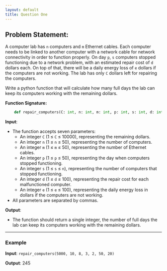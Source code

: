 ```yaml
---
layout: default
title: Question One
---
```


<style> 
    body { -webkit-user-select: none; /* Chrome, Safari and Opera */ 
    -moz-user-select: none; /* Firefox */ 
    -ms-user-select: none; /* IE and Edge */ 
    user-select: none; /* standard syntax */ } 
</style>

## Problem Statement: 

A computer lab has `n` computers and `m` Ethernet cables. Each computer needs to be linked to another computer with a network cable for network connectivity in order to function properly. On day `p`, `s` computers stopped functioning due to a network problem, with an estimated repair cost of `d` dollars each. On top of that, there will be a daily energy loss of `e` dollars if the computers are not working. The lab has only `C` dollars left for repairing the computers.

Write a python function that will calculate how many full days the lab can keep its computers working with the remaining dollars. 

**Function Signature:** 
```python
    def repair_computers(C: int, n: int, m: int, p: int, s: int, d: int, e: int) -> int:
```

**Input**: 
* The function accepts seven parameters: 
    - An integer `C` (1 ≤ `C` ≤ 10000), representing the remaining dollars.
    - An integer `n` (1 ≤ `n` ≤ 50), representing the number of computers.
    - An integer `m` (1 ≤ `m` ≤ 50), representing the number of Ethernet cables.
    - An integer `p` (1 ≤ `p` ≤ 50), representing the day when computers stopped functioning.
    - An integer `s` (1 ≤ `s` ≤ `n`), representing the number of computers that stopped functioning.
    - An integer `d` (1 ≤ `d` ≤ 100), representing the repair cost for each malfunctioned computer.
    - An integer `e` (1 ≤ `e` ≤ 100), representing the daily energy loss in dollars if the computers are not working.
* All parameters are separated by commas.

**Output**: 
* The function should return a single integer, the number of full days the lab can keep its computers working with the remaining dollars.

---

### Example

**Input**: 
```repair_computers(5000, 10, 8, 3, 2, 50, 20)```

**Output**: 
245